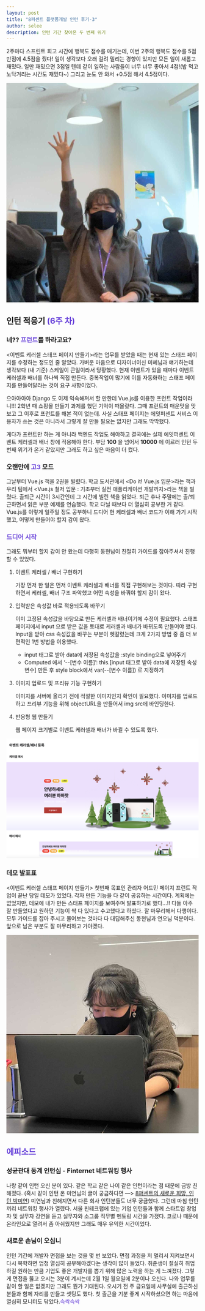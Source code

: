 ```yaml
---
layout: post
title: "8퍼센트 플랫폼개발 인턴 후기-3"
author: selee
description: 인턴 기간 찾아온 두 번째 위기
---
```

2주마다 스프린트 회고 시간에 행복도 점수를 매기는데, 이번 2주의 행복도 점수를 5점 만점에 4.5점을 줬다! 일이 생각보다 오래 걸려 밀리는 경향이 있지만 모든 일이 새롭고 재밌다. 일만 재밌으면 3점일 텐데 같이 일하는 사람들이 너무 너무 좋아서 4점!(밥 먹고 노닥거리는 시간도 재밌다~) 그리고 눈도 안 와서 +0.5점 해서 4.5점이다.

![행복합니다](/images/internship-3-안녕.jpg)

## 인턴 적응기 <span style="color:#6741d9">(6주 차)</span>
### 네?? <span style="color:#6741d9">프런트</span>를 하라고요?
<이벤트 케러셀 스태프 페이지 만들기>라는 업무를 받았을 때는 현재 있는 스태프 페이지를 수정하는 정도인 줄 알았다. 가벼운 마음으로 디자이너이신 미혜님과 얘기하는데 생각보다 (내 기준) 스케일이 큰일이라서 당황했다. 현재 이벤트가 있을 때마다 이벤트 케러셀과 배너를 하나씩 직접 만든다. 중복작업이 많기에 이를 자동화하는 스태프 페이지를 만들어달라는 것이 요구 사항이었다.

으아아아아 Django 도 이제 익숙해져서 할 만한데 Vue.js를 이용한 프런트 작업이라니!!! 2학년 때 쇼핑몰 만들기 과제를 했던 기억이 떠올랐다. 그때 프런트의 매운맛을 맛보고 그 이후로 프런트를 해본 적이 없는데. 사실 스태프 페이지는 에잇퍼센트 서비스 이용자가 쓰는 것은 아니라서 그렇게 잘 만들 필요는 없지만 그래도 막막했다.

게다가 프런트만 하는 게 아니라 백엔드 작업도 해야하고 결국에는 실제 에잇퍼센트 이벤트 케러셀과 배너 창에 적용해야 한다. 부담 **100** 을 넘어서 **10000** 에 이르러 인턴 두 번째 위기가 온거 같았지만 그래도 하고 싶은 마음이 더 컸다.

### 오랜만에 <span style="color:#6741d9">고3</span> 모드
그날부터 Vue.js 책을 2권을 빌렸다. 학교 도서관에서 <Do it! Vue.js 입문>라는 책과 우리 팀에서 <Vue.js 철저 입문 : 기초부터 실전 애플리케이션 개발까지>라는 책을 빌렸다. 출퇴근 시간이 3시간인데 그 시간에 빌린 책을 읽었다. 퇴근 후나 주말에는 출/퇴근하면서 읽은 부분 예제를 연습했다. 학교 다닐 때보다 더 열심히 공부한 거 같다. Vue.js를 이렇게 일주일 정도 공부하니 드디어 현 케러셀과 배너 코드가 이해 가기 시작했고, 어떻게 만들어야 할지 감이 왔다.

### <span style="color:#6741d9">드디어 시작</span>
그래도 뭐부터 할지 감이 안 왔는데 다행히 동현님이 친절히 가이드를 잡아주셔서 진행할 수 있었다.

1. 이벤트 케러셀 / 배너 구현하기
   
    가장 먼저 한 일은 먼저 이벤트 케러셀과 배너를 직접 구현해보는 것이다. 따라 구현하면서 케러셀, 배너 구조 파악했고 어떤 속성을 바꿔야 할지 감이 왔다.

2. 입력받은 속성값 바로 적용되도록 바꾸기
   
    이미 고정된 속성값을 바탕으로 만든 케러셀과 배너이기에 수정이 필요했다. 스태프 페이지에서 input 으로 받은 값을 토대로 케러셀과 배너가 바뀌도록 만들어야 했다. Input을 받아 css 속성값을 바꾸는 부분이 헷갈렸는데 크게 2가지 방법 중 좀 더 보편적인 1번 방법을 이용했다.
    * input 태그로 받아 data에 저장된 속성값을 :style binding으로 넣어주기
    * Computed 에서 ‘--[변수 이름]’: this.[input 태그로 받아 data에 저장된 속성 변수] 만든 후 style block에서 var(--[변수 이름]) 로 지정하기
     
3. 이미지 업로드 및 프리뷰 기능 구현하기

    이미지를 서버에 올리기 전에 적절한 이미지인지 확인이 필요했다. 이미지를 업로드하고 프리뷰 기능을 위해 objectURL을 만들어서 img src에 바인딩한다. 

4. 반응형 웹 만들기

    웹 페이지 크기별로 이벤트 케러셀과 배너가 바뀔 수 있도록 했다. 
   
![이벤트 스태프](/images/internship-3-이벤트.png)

### 데모 발표표
<이벤트 케러셀 스태프 페이지 만들기> 첫번째 목표인 관리자 어드민 페이지 프런트 작업이 끝난 당일 데모가 있었다. 각자 만든 기능을 다 같이 공유하는 시간이다. 계획에는 없었지만, 데모에 내가 만든 스태프 페이지를 보여주며 발표하기로 했다…!! 다들 아주 잘 만들었다고 원하던 기능이 싹 다 있다고 수고했다고 하셨다. 잘 마무리해서 다행이다. 모두 가이드를 잡아 주시고 물어보는 것마다 다 대답해주신 동현님과 연오님 덕분이다. 앞으로 남은 부분도 잘 마무리하고 가야겠다.

![데모발표](/images/internship-3-데모발표.jpg)

## <span style="color:#6741d9">에피소드</span>
### 성균관대 동계 인턴십 - Finternet 네트워킹 행사
나랑 같이 인턴 오신 분이 있다. 같은 학교 같은 나이 같은 인턴이라는 점 때문에 금방 친해졌다. (혹시 같이 인턴 온 미연님의 글이 궁금하다면 —> [8퍼센트의 새로운 희망, 인턴 박미연](https://brunch.co.kr/@8percent/138)) 미연님과 친해지면서 다른 회사 인턴분들도 너무 궁금했다. 그런데 마침 인턴끼리 네트워킹 행사가 열렸다. 서울 핀테크랩에 있는 기업 인턴들과 함께 스타트업 창업자 및 실무자 강연을 듣고 실무자와 소그룹 직무별 멘토링 시간을 가졌다. 코로나 때문에 온라인으로 열려서 좀 아쉬웠지만 그래도 매우 유익한 시간이었다.

### 새로운 손님이 오십니
인턴 기간에 개발자 면접을 보는 것을 몇 번 보았다. 면접 과정을 저 멀리서 지켜보면서 다시 복학하면 엄청 열심히 공부해야겠다는 생각이 많이 들었다. 취준생이 절실히 취업하길 원하는 만큼 기업도 좋은 개발자를 뽑기 위해 많은 노력을 하는 게 느껴졌다. 그렇게 면접을 뚫고 오시는 3분이 계시는데 2월 1일 월요일에 2분이나 오신다. 나와 업무를 같이 할 일은 없겠지만 그래도 뭔가 기대된다. 오시기 전 주 금요일에 사무실에 출근하신 분들과 함께 자리를 만들고 셋팅도 했다. 첫 출근을 기분 좋게 시작하셨으면 하는 마음에 열심히 모니터도 닦았다.<span style="color:#6741d9">슥싹슥싹</span>

